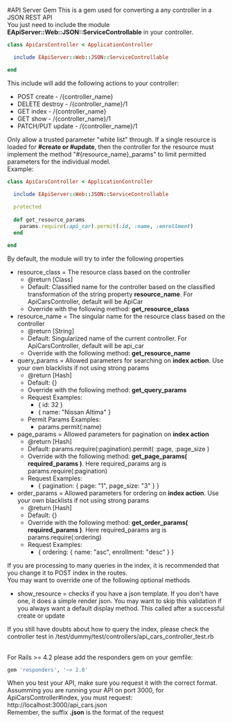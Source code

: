#API Server Gem
This is a gem used for converting a any controller in a JSON REST API
<br/>
You just need to include the module <b>EApiServer::Web::JSON::ServiceControllable</b> in your controller.

```ruby
class ApiCarsController < ApplicationController

  include EApiServer::Web::JSON::ServiceControllable

end
```

This include will add the following actions to your controller:

<ul>
  <li>
    POST create - /{controller_name}
  </li>
  <li>
    DELETE destroy - /{controller_name}/1
  </li>
  <li>
    GET index - /{controller_name}
  </li>
  <li>
    GET show - /{controller_name}/1
  </li>
  <li>
    PATCH/PUT update - /{controller_name}/1
  </li>
</ul>

Only allow a trusted parameter "white list" through. If a single resource is loaded for <b> #create or #update</b>, then the controller for the resource must implement the method "#{resource_name}_params" to limit permitted parameters for the individual model.
<br/>
Example:

```ruby
class ApiCarsController < ApplicationController

  include EApiServer::Web::JSON::ServiceControllable
  
  protected
  
  def get_resource_params
    params.require(:api_car).permit(:id, :name, :enrollment)
  end

end
```

By default, the module will try to infer the following properties

<ul>
  <li> resource_class = The resource class based on the controller 
    <ul>
      <li> @return [Class] </li>
      <li> Default: Classified name for the controller based on the classified transformation of the string property <b>resource_name</b>. For ApiCarsController, default will be ApiCar </li>
      <li> Override with the following method: <b>get_resource_class</b> </li>
    </ul>
  </li>
  <li> resource_name = The singular name for the resource class based on the controller 
    <ul>
      <li> @return [String] </li>
      <li> Default: Singularized name of the current controller. For ApiCarsController, default will be api_car </li>
      <li> Override with the following method: <b>get_resource_name</b> </li>
    </ul>
  </li>
  <li> query_params = Allowed parameters for searching on <b>index action</b>. Use your own blacklists if not using strong params
    <ul>
      <li> @return [Hash] </li>
      <li> Default: {} </li>
      <li> Override with the following method: <b>get_query_params</b> </li>
      <li> Request Examples:
        <ul>
          <li>{ id: 32 }</li>
          <li>{ name: "Nissan Altima" } </li>
        </ul>
      </li>
      <li> Permit Params Examples:
        <ul>
          <li>params.permit(:name)</li>
        </ul>
      </li>
    </ul>
  </li>
  <li> page_params = Allowed parameters for pagination on <b>index action</b>
    <ul>
      <li> @return [Hash] </li>
      <li> Default: params.require(:pagination).permit( :page, :page_size ) </li>
      <li> Override with the following method: <b>get_page_params( required_params )</b>. Here required_params arg is params.require(:pagination) </li>
      <li> Request Examples:
        <ul>
          <li>{ pagination: { page: "1", page_size: "3" } }</li>
        </ul>
      </li>
    </ul>
  </li>
  <li> order_params = Allowed parameters for ordering on <b>index action</b>. Use your own blacklists if not using strong params
    <ul>
      <li> @return [Hash] </li>
      <li> Default: {} </li>
      <li> Override with the following method: <b>get_order_params( required_params )</b>. Here required_params arg is params.require(:ordering) </li>
      <li> Request Examples:
        <ul>
          <li> { ordering: { name: "asc", enrollment: "desc" } } </li>
        </ul>
      </li>
    </ul>
  </li>
</ul>

If you are processing to many queries in the index, it is recommended that you change it to POST index in the routes.
<br/>
You may want to override one of the following optional methods
<ul>
  <li> show_resource = checks if you have a json template. If you don't have one, it does a simple render json. You may want to skip this validation if you always want a default display method. This called after a successful create or update </li>
</ul>

If you still have doubts about how to query the index, please check the controller test in /test/dummy/test/controllers/api_cars_controller_test.rb

<br/>
For Rails >= 4.2 please add the responders gem on your gemfile:

```ruby
gem 'responders', '~> 2.0' 
```

When you test your API, make sure you request it with the correct format. Assumming you are running your API on port 3000, for ApiCarsController#index, you must request: http://localhost:3000/api_cars.json
<br/>
Remember, the suffix <b>.json</b> is the format of the request
